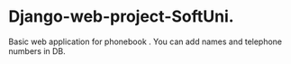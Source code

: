 # Django-web-project-SoftUni.
Basic web application for phonebook .
You can add names and telephone numbers in DB.
